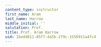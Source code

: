 ```yaml
---
content_type: instructor
first_name: Aram
last_name: Harrow
middle_initial: ''
salutation: Prof.
title: Prof. Aram Harrow
uid: 1bed4811-85f7-da5b-2f9c-1556911a4fc4
---
```

